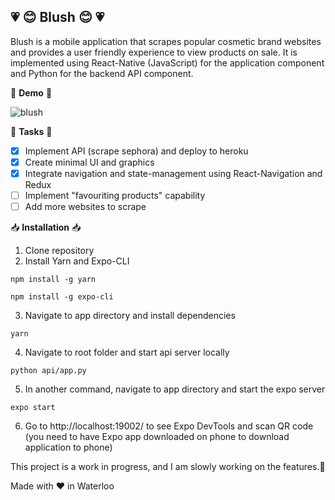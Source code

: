 ## 💗 😊 Blush 😊 💗

Blush is a mobile application that scrapes popular cosmetic brand websites and provides a user friendly experience to view products on sale. 
It is implemented using React-Native (JavaScript) for the application component and Python for the backend API component. 

📸 **Demo** 📸

![blush](https://github.com/muskanaul/Blush/blob/master/app/blush.gif?raw=true)

🔮 **Tasks** 🔮
 - [x] Implement API (scrape sephora) and deploy to heroku
 - [x] Create minimal UI and graphics
 - [x] Integrate navigation and state-management using React-Navigation and Redux
 - [ ] Implement "favouriting products" capability 
 - [ ] Add more websites to scrape

📥 **Installation** 📥

 1. Clone repository
 2. Install Yarn and Expo-CLI
 
  `npm install -g yarn`
  
  `npm install -g expo-cli` 
 
 3. Navigate to app directory and install dependencies
 
  `yarn`

 4. Navigate to root folder and start api server locally
  
  `python api/app.py`

 5. In another command, navigate to app directory and start the expo server
  
  `expo start`

 6. Go to http://localhost:19002/ to see Expo DevTools and scan QR code (you need to have Expo app downloaded on phone to download application to phone)

This project is a work in progress, and I am slowly working on the features.🤭

Made with ❤️ in Waterloo 
